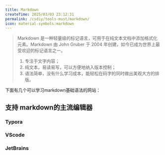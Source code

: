```yaml
---
title: Markdown
createTime: 2025/03/03 23:12:31
permalink: /csdiy/tools-must/markdown/
icon: material-symbols:markdown
---
```


> Markdown 是一种轻量级的标记语言，可用于在纯文本文档中添加格式化元素。Markdown 由 John Gruber 于 2004
> 年创建，如今已成为世界上最受欢迎的标记语言之一。
> 1. 专注于文字内容；
> 2. 纯文本，易读易写，可以方便地纳入版本控制；
> 3. 语法简单，没有什么学习成本，能轻松在码字的同时做出美观大方的排版。

下面有几个可以学习markdown基础语法的网站：

<CardGrid>
  <LinkCard icon = "/src/2025-03-12_23-14-02.png" title="Getting Started | Markdown" href="https://www.markdownguide.org/getting-started/"/>

  <LinkCard  icon = "/src/2025-03-12_23-14-35.png" title="Markdown教程 | 菜鸟教程" href="https://www.runoob.com/markdown/md-tutorial.html" />

  <LinkCard  icon = "/src/2025-03-12_23-15-01.png" title="Markdown基本语法" href="https://markdown.com.cn/basic-syntax/" />

  <LinkCard  icon = "entypo-social:github-with-circle" title="Markdown Github-docs" href="https://docs.github.com/en/get-started/writing-on-github/getting-started-with-writing-and-formatting-on-github/basic-writing-and-formatting-syntax" />
</CardGrid>

## 支持 markdown的主流编辑器

### Typora

<LinkCard icon = "/typora.svg" title="Typora" href="https://www.markdownguide.org/getting-started/"/>

### VScode

<LinkCard icon = "devicon:vscode" title="VScode" href="https://code.visualstudio.com/"/>

### JetBrains

<LinkCard icon = "logos:jetbrains-icon" title="JetBrains" href="https://www.jetbrains.com/"/>